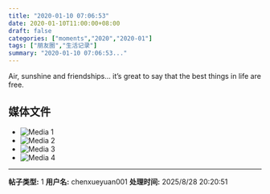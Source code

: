 ```yaml
---
title: "2020-01-10 07:06:53"
date: 2020-01-10T11:00:00+08:00
draft: false
categories: ["moments","2020","2020-01"]
tags: ["朋友圈","生活记录"]
summary: "2020-01-10 07:06:53..."
---
```


Air, sunshine and friendships... it’s great to say that the best things in life are free.

## 媒体文件

- ![Media 1](/Moments/photos/2020-01-10/202001100706530.jpg)
- ![Media 2](/Moments/photos/2020-01-10/202001100706531.jpg)
- ![Media 3](/Moments/photos/2020-01-10/202001100706532.jpg)
- ![Media 4](/Moments/photos/2020-01-10/202001100706533.jpg)

---

**帖子类型:** 1
**用户名:** chenxueyuan001
**处理时间:** 2025/8/28 20:20:51
